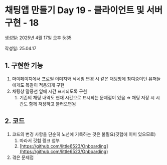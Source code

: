 # 채팅앱 만들기 Day 19 - 클라이언트 및 서버 구현 - 18

생성일: 2025년 4월 17일 오후 5:35

작성일: 25.04.17

## 1. 구현한 기능

1. 마이페이지에서 프로필 이미지와 닉네임 변경 시 같은 채팅방에 참여중이던 유저들에게도 똑같이 적용되게 구현
2. 채팅창 말풍선 옆에 시간 표시되도록 구현
    1. 기존의 채팅 내역도 현재 시간으로 표시되는 문제점이 있음 ⇒ 채팅 저장 시 시간도 함께 저장하고 불러오면됨

## 2. 코드

1. 코드의 변경 사항을 단순히 노션에 기록하는 것은 불필요(깃헙에 이미 있으므로)
    1. 따라서 깃헙 링크 첨부
    2. [https://github.com/little6523/Onboarding](https://github.com/little6523/Onboarding)
2. 겪은 문제점